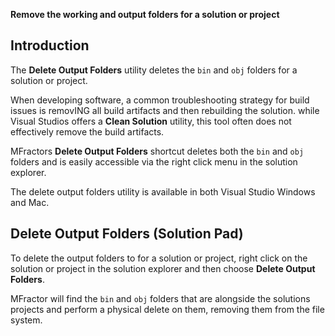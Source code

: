 **Remove the working and output folders for a solution or project**

## Introduction

The **Delete Output Folders** utility deletes the `bin` and `obj` folders for a solution or project.

When developing software, a common troubleshooting strategy for build issues is removING all build artifacts and then rebuilding the solution. while Visual Studios offers a **Clean Solution** utility, this tool often does not effectively remove the build artifacts.

MFractors **Delete Output Folders** shortcut deletes both the `bin` and `obj` folders and is easily accessible via the right click menu in the solution explorer.

The delete output folders utility is available in both Visual Studio Windows and Mac.

## Delete Output Folders (Solution Pad)

To delete the output folders to for a solution or project, right click on the solution or project in the solution explorer and then choose **Delete Output Folders**.

MFractor will find the `bin` and `obj` folders that are alongside the solutions projects and perform a physical delete on them, removing them from the file system.
